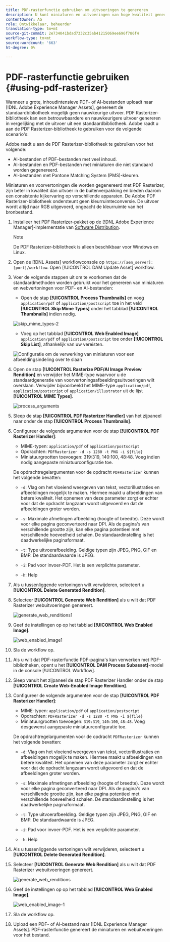 ```yaml
---
title: PDF-rasterfunctie gebruiken om uitvoeringen te genereren
description: U kunt miniaturen en uitvoeringen van hoge kwaliteit genereren met de Adobe PDF Rasterizer-bibliotheek.
contentOwner: AG
role: Ontwikkelaar, beheerder
translation-type: tm+mt
source-git-commit: 2e734041bdad7332c35ab41215069ee696f786f4
workflow-type: tm+mt
source-wordcount: '663'
ht-degree: 0%

---
```



# PDF-rasterfunctie gebruiken {#using-pdf-rasterizer}

Wanneer u grote, inhoudintensieve PDF- of AI-bestanden uploadt naar [!DNL Adobe Experience Manager Assets], genereert de standaardbibliotheek mogelijk geen nauwkeurige uitvoer. PDF Rasterizer-bibliotheek kan een betrouwbaardere en nauwkeurigere uitvoer genereren in vergelijking met de uitvoer uit een standaardbibliotheek. Adobe raadt u aan de PDF Rasterizer-bibliotheek te gebruiken voor de volgende scenario&#39;s:

Adobe raadt u aan de PDF Rasterizer-bibliotheek te gebruiken voor het volgende:

* AI-bestanden of PDF-bestanden met veel inhoud.
* AI-bestanden en PDF-bestanden met miniaturen die niet standaard worden gegenereerd.
* AI-bestanden met Pantone Matching System (PMS)-kleuren.

Miniaturen en voorvertoningen die worden gegenereerd met PDF Rasterizer, zijn beter in kwaliteit dan uitvoer in de buitenverpakking en bieden daarom een consistente kijkervaring op verschillende apparaten. De Adobe PDF Rasterizer-bibliotheek ondersteunt geen kleurruimteconversie. De uitvoer wordt altijd naar RGB uitgevoerd, ongeacht de kleurruimte van het bronbestand.

1. Installeer het PDF Rasterizer-pakket op de [!DNL Adobe Experience Manager]-implementatie van [Software Distribution](https://experience.adobe.com/#/downloads/content/software-distribution/en/aem.html?package=/content/software-distribution/en/details.html/content/dam/aem/public/adobe/packages/cq640/product/assets/aem-assets-pdf-rasterizer-pkg).

   >[!NOTE]
   >
   >De PDF Rasterizer-bibliotheek is alleen beschikbaar voor Windows en Linux.

1. Open de [!DNL Assets] workflowconsole op `https://[aem_server]:[port]/workflow`. Open [!UICONTROL DAM Update Asset] workflow.

1. Voer de volgende stappen uit om te voorkomen dat de standaardmethoden worden gebruikt voor het genereren van miniaturen en webvertoningen voor PDF- en AI-bestanden:

   * Open de stap **[!UICONTROL Process Thumbnails]** en voeg `application/pdf` of `application/postscript` toe in het veld **[!UICONTROL Skip Mime Types]** onder het tabblad **[!UICONTROL Thumbnails]** indien nodig.

   ![skip_mime_types-2](assets/skip_mime_types-2.png)

   * Voeg op het tabblad **[!UICONTROL Web Enabled Image]** `application/pdf` of `application/postscript` toe onder **[!UICONTROL Skip List]**, afhankelijk van uw vereisten.

   ![Configuratie om de verwerking van miniaturen voor een afbeeldingsindeling over te slaan](assets/web_enabled_imageskiplist.png)

1. Open de stap **[!UICONTROL Rasterize PDF/AI Image Preview Rendition]** en verwijder het MIME-type waarvoor u de standaardgeneratie van voorvertoningsafbeeldingsuitvoeringen wilt overslaan. Verwijder bijvoorbeeld het MIME-type `application/pdf`, `application/postscript` of `application/illustrator` uit de lijst **[!UICONTROL MIME Types]**.

   ![process_arguments](assets/process_arguments.png)

1. Sleep de stap **[!UICONTROL PDF Rasterizer Handler]** van het zijpaneel naar onder de stap **[!UICONTROL Process Thumbnails]**.
1. Configureer de volgende argumenten voor de stap **[!UICONTROL PDF Rasterizer Handler]**:

   * MIME-typen: `application/pdf` of `application/postscript`
   * Opdrachten: `PDFRasterizer -d -s 1280 -t PNG -i ${file}`
   * Miniatuurgrootten toevoegen: 319:319, 140:100, 48:48. Voeg indien nodig aangepaste miniatuurconfiguratie toe.

   De opdrachtregelargumenten voor de opdracht `PDFRasterizer` kunnen het volgende bevatten:

   * `-d`: Vlag om het vloeiend weergeven van tekst, vectorillustraties en afbeeldingen mogelijk te maken. Hiermee maakt u afbeeldingen van betere kwaliteit. Het opnemen van deze parameter zorgt er echter voor dat de opdracht langzaam wordt uitgevoerd en dat de afbeeldingen groter worden.

   * `-s`: Maximale afmetingen afbeelding (hoogte of breedte). Deze wordt voor elke pagina geconverteerd naar DPI. Als de pagina&#39;s van verschillende grootte zijn, kan elke pagina potentieel met verschillende hoeveelheid schalen. De standaardinstelling is het daadwerkelijke paginaformaat.

   * `-t`: Type uitvoerafbeelding. Geldige typen zijn JPEG, PNG, GIF en BMP. De standaardwaarde is JPEG.

   * `-i`: Pad voor invoer-PDF. Het is een verplichte parameter.

   * `-h`: Help


1. Als u tussenliggende vertoningen wilt verwijderen, selecteert u **[!UICONTROL Delete Generated Rendition]**.
1. Selecteer **[!UICONTROL Generate Web Rendition]** als u wilt dat PDF Rasterizer webuitvoeringen genereert.

   ![generate_web_renditions1](assets/generate_web_renditions1.png)

1. Geef de instellingen op op het tabblad **[!UICONTROL Web Enabled Image]**.

   ![web_enabled_image1](assets/web_enabled_image1.png)

1. Sla de workflow op.
1. Als u wilt dat PDF-rasterfunctie PDF-pagina&#39;s kan verwerken met PDF-bibliotheken, opent u het **[!UICONTROL DAM Process Subasset]**-model in de console [!UICONTROL Workflow].
1. Sleep vanuit het zijpaneel de stap PDF Rasterizer Handler onder de stap **[!UICONTROL Create Web-Enabled Image Rendition]**.
1. Configureer de volgende argumenten voor de stap **[!UICONTROL PDF Rasterizer Handler]**:

   * MIME-typen: `application/pdf` of `application/postscript`
   * Opdrachten: `PDFRasterizer -d -s 1280 -t PNG -i ${file}`
   * Miniatuurgrootten toevoegen: `319:319`, `140:100`, `48:48`. Voeg desgewenst aangepaste miniatuurconfiguratie toe.

   De opdrachtregelargumenten voor de opdracht `PDFRasterizer` kunnen het volgende bevatten:

   * `-d`: Vlag om het vloeiend weergeven van tekst, vectorillustraties en afbeeldingen mogelijk te maken. Hiermee maakt u afbeeldingen van betere kwaliteit. Het opnemen van deze parameter zorgt er echter voor dat de opdracht langzaam wordt uitgevoerd en dat de afbeeldingen groter worden.

   * `-s`: Maximale afmetingen afbeelding (hoogte of breedte). Deze wordt voor elke pagina geconverteerd naar DPI. Als de pagina&#39;s van verschillende grootte zijn, kan elke pagina potentieel met verschillende hoeveelheid schalen. De standaardinstelling is het daadwerkelijke paginaformaat.

   * `-t`: Type uitvoerafbeelding. Geldige typen zijn JPEG, PNG, GIF en BMP. De standaardwaarde is JPEG.

   * `-i`: Pad voor invoer-PDF. Het is een verplichte parameter.

   * `-h`: Help


1. Als u tussenliggende vertoningen wilt verwijderen, selecteert u **[!UICONTROL Delete Generated Rendition]**.
1. Selecteer **[!UICONTROL Generate Web Rendition]** als u wilt dat PDF Rasterizer webuitvoeringen genereert.

   ![generate_web_renditions](assets/generate_web_renditions.png)

1. Geef de instellingen op op het tabblad **[!UICONTROL Web Enabled Image]**.

   ![web_enabled_image-1](assets/web_enabled_image-1.png)

1. Sla de workflow op.
1. Upload een PDF- of AI-bestand naar [!DNL Experience Manager Assets]. PDF-rasterfunctie genereert de miniaturen en webuitvoeringen voor het bestand.
